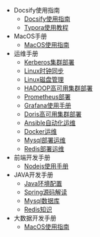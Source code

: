 * Docsify使用指南
  * [Docsify使用指南](/ProjectDocs/Docsify使用指南.md)
  * [Typora使用教程](/ProjectDocs/Typora快速入门.md)
* MacOS手册
  *  [MacOS使用指南](ProjectDocs/mac/mac.md)
* 运维手册
  *  [Kerberos集群部署](ProjectDocs/operations/kerberos.md)
  *  [Linux时钟同步](ProjectDocs/operations/time-sync.md)
  *  [Linux磁盘管理](ProjectDocs/operations/linux-disk.md)
  *  [HADOOP高可用集群部署](ProjectDocs/operations/hadoop.md)
  *  [Prometheus部署](ProjectDocs/operations/prometheus.md)
  *  [Grafana使用手册](ProjectDocs/operations/grafana.md)
  *  [Doris高可用集群部署](ProjectDocs/operations/doris.md)
  *  [Ansible自动化运维](ProjectDocs/operations/ansible.md)
  *  [Docker运维](ProjectDocs/operations/docker.md)
  *  [Mysql部署运维](ProjectDocs/operations/mysql.md)
  *  [Redis部署运维](ProjectDocs/operations/redis.md)
* 前端开发手册
  * [Nodejs使用手册](ProjectDocs/frontend/node.md)
* JAVA开发手册
  *  [Java环境配置](ProjectDocs/development/java.md)
  *  [Spring源码解读](ProjectDocs/development/spring.md)
  *  [Mysql数据库](ProjectDocs/development/mysql.md)
  *  [Redis知识](ProjectDocs/development/redis.md)
* 大数据开发手册
  *  [MacOS使用指南](ProjectDocs/bigdata/mac.md)
